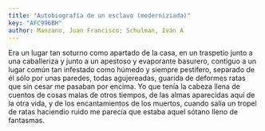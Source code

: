 ```yaml
---
title: "Autobiografía de un esclavo (moderniziada)"
key: "AFC996BH"
author: Manzano, Juan Francisco; Schulman, Iván A
---
```

<div data-schema-version="8"><p>Era un lugar tan soturno como apartado de la casa, en un traspetio junto a una caballeriza y junto a un apestoso y evaporante basurero, contiguo a un lugar común tan infestado como húmedo y siempre pestífero, separado de él sólo por unas paredes, todas agujereadas, guarida de deformes ratas que sin cesar me pasaban por encima. Yo que tenía la cabeza llena de cuentos de cosas malas de otros tiempos, de las almas aparecidas aquí de la otra vida, y de los encantamientos de los muertos, cuando salía un tropel de ratas haciendio ruido me parecía que estaba aquel sótano lleno de fantasmas.</p> </div>